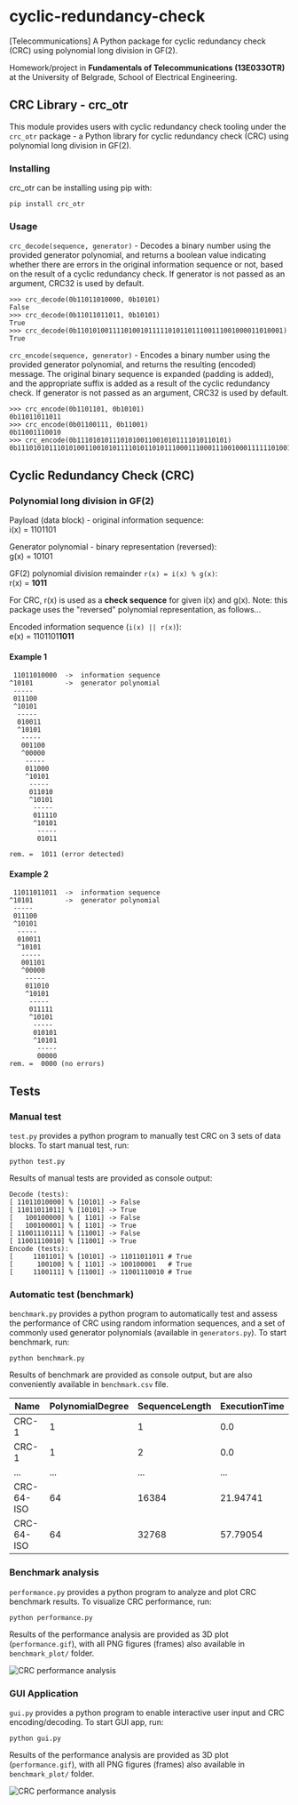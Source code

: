 # cyclic-redundancy-check
[Telecommunications] A Python package for cyclic redundancy check (CRC) using polynomial long division in GF(2).

Homework/project in **Fundamentals of Telecommunications (13E033OTR)** at the University of Belgrade, School of Electrical Engineering.

## CRC Library - crc_otr

This module provides users with cyclic redundancy check tooling under the `crc_otr` package - a Python library for cyclic redundancy check (CRC) using polynomial long division in GF(2).

### Installing

crc_otr can be installing using pip with:
```
pip install crc_otr
```

### Usage

`crc_decode(sequence, generator)` - Decodes a binary number using the provided generator polynomial, and returns a boolean value indicating whether there are errors in the original information sequence or not, based on the result of a cyclic redundancy check. If generator is not passed as an argument, CRC32 is used by default.
```
>>> crc_decode(0b11011010000, 0b10101)
False
>>> crc_decode(0b11011011011, 0b10101)
True
>>> crc_decode(0b1101010011110100101111101011011100111001000011010001)
True
```

`crc_encode(sequence, generator)` - Encodes a binary number using the provided generator polynomial, and returns the resulting (encoded) message. The original binary sequence is expanded (padding is added), and the appropriate suffix is added as a result of the cyclic redundancy check. If generator is not passed as an argument, CRC32 is used by default.
```
>>> crc_encode(0b1101101, 0b10101)
0b11011011011
>>> crc_encode(0b01100111, 0b11001)
0b11001110010
>>> crc_encode(0b11101010111010100110010101111010110101)
0b1110101011101010011001010111101011010111000111000111001000111111010010
```

## Cyclic Redundancy Check (CRC)

### Polynomial long division in GF(2)
Payload (data block) - original information sequence:  
i(x) = 1101101

Generator polynomial - binary representation (reversed):  
g(x) = 10101

GF(2) polynomial division remainder ```r(x) = i(x) % g(x)```:  
r(x) = **1011**

For CRC, r(x) is used as a **check sequence** for given i(x) and g(x). Note: this package uses the "reversed" polynomial representation, as follows...

Encoded information sequence (```i(x) || r(x)```):  
e(x) = 1101101**1011**

#### Example 1
```
 11011010000  ->  information sequence
^10101        ->  generator polynomial
 -----
 011100
 ^10101
  -----
  010011
  ^10101
   -----
   001100
   ^00000
    -----
    011000
    ^10101
     -----
     011010
     ^10101
      -----
      011110
      ^10101
       -----
       01011

rem. =  1011 (error detected)
```

#### Example 2
```
 11011011011  ->  information sequence
^10101        ->  generator polynomial
 -----
 011100
 ^10101
  -----
  010011
  ^10101
   -----
   001101
   ^00000
    -----
    011010
    ^10101
     -----
     011111
     ^10101
      -----
      010101
      ^10101
       -----
       00000
rem. =  0000 (no errors)
```

## Tests

### Manual test
```test.py``` provides a python program to manually test CRC on 3 sets of data blocks. To start manual test, run:
```
python test.py
```

Results of manual tests are provided as console output:
```
Decode (tests):
[ 11011010000] % [10101] -> False
[ 11011011011] % [10101] -> True
[   100100000] % [ 1101] -> False
[   100100001] % [ 1101] -> True
[ 11001110111] % [11001] -> False
[ 11001110010] % [11001] -> True
Encode (tests):
[     1101101] % [10101] -> 11011011011	# True
[      100100] % [ 1101] -> 100100001	# True
[     1100111] % [11001] -> 11001110010	# True
```

### Automatic test (benchmark)

```benchmark.py``` provides a python program to automatically test and assess the performance of CRC using random information sequences, and a set of commonly used generator polynomials (available in ```generators.py```). To start benchmark, run:
```
python benchmark.py
```

Results of benchmark are provided as console output, but are also conveniently available in ```benchmark.csv``` file.

| Name       | PolynomialDegree | SequenceLength | ExecutionTime |
| ---------- | ---------------- | -------------- | ------------- |
| CRC-1      | 1                | 1              | 0.0           |
| CRC-1      | 1                | 2              | 0.0           |
| ...        | ...              | ...            | ...           |
| CRC-64-ISO | 64               | 16384          | 21.94741      |
| CRC-64-ISO | 64               | 32768          | 57.79054      |

### Benchmark analysis
```performance.py``` provides a python program to analyze and plot CRC benchmark results. To visualize CRC performance, run:
```
python performance.py
```

Results of the performance analysis are provided as 3D plot (```performance.gif```), with all PNG figures (frames) also available in ```benchmark_plot/``` folder.

![CRC performance analysis](performance.gif)

### GUI Application
```gui.py``` provides a python program to enable interactive user input and CRC encoding/decoding. To start GUI app, run:
```
python gui.py
```

Results of the performance analysis are provided as 3D plot (```performance.gif```), with all PNG figures (frames) also available in ```benchmark_plot/``` folder.

![CRC performance analysis](gui.png)